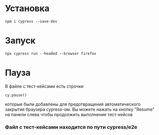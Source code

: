 
# Установка

    npm i cypress --save-dev
	
# Запуск

    npx cypress run --headed --browser firefox

# Пауза

В файле с тест-кейсами есть строчки  

    cy.pause() 
    
которые были добавлены для предотвращения автоматического закрытия браузера cypress-ом. Вы можете нажать на кнопку "Resume" на панели слева чтобы продолжить выполнение тест-кейсов

### Файл с тест-кейсами находится по пути cypress/e2e

